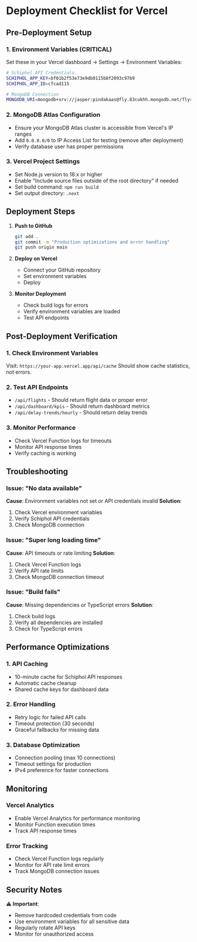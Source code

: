# Deployment Checklist for Vercel

## Pre-Deployment Setup

### 1. Environment Variables (CRITICAL)
Set these in your Vercel dashboard → Settings → Environment Variables:

```bash
# Schiphol API Credentials
SCHIPHOL_APP_KEY=bf01b2f53e73e9db0115b8f2093c97b9
SCHIPHOL_APP_ID=cfcad115

# MongoDB Connection
MONGODB_URI=mongodb+srv://jasper:pindakaas@fly.83cukhh.mongodb.net/flyr-dashboard?retryWrites=true&w=majority&appName=fly
```

### 2. MongoDB Atlas Configuration
- Ensure your MongoDB Atlas cluster is accessible from Vercel's IP ranges
- Add `0.0.0.0/0` to IP Access List for testing (remove after deployment)
- Verify database user has proper permissions

### 3. Vercel Project Settings
- Set Node.js version to 18.x or higher
- Enable "Include source files outside of the root directory" if needed
- Set build command: `npm run build`
- Set output directory: `.next`

## Deployment Steps

1. **Push to GitHub**
   ```bash
   git add .
   git commit -m "Production optimizations and error handling"
   git push origin main
   ```

2. **Deploy on Vercel**
   - Connect your GitHub repository
   - Set environment variables
   - Deploy

3. **Monitor Deployment**
   - Check build logs for errors
   - Verify environment variables are loaded
   - Test API endpoints

## Post-Deployment Verification

### 1. Check Environment Variables
Visit: `https://your-app.vercel.app/api/cache`
Should show cache statistics, not errors.

### 2. Test API Endpoints
- `/api/flights` - Should return flight data or proper error
- `/api/dashboard/kpis` - Should return dashboard metrics
- `/api/delay-trends/hourly` - Should return delay trends

### 3. Monitor Performance
- Check Vercel Function logs for timeouts
- Monitor API response times
- Verify caching is working

## Troubleshooting

### Issue: "No data available"
**Cause**: Environment variables not set or API credentials invalid
**Solution**: 
1. Check Vercel environment variables
2. Verify Schiphol API credentials
3. Check MongoDB connection

### Issue: "Super long loading time"
**Cause**: API timeouts or rate limiting
**Solution**:
1. Check Vercel Function logs
2. Verify API rate limits
3. Check MongoDB connection timeout

### Issue: "Build fails"
**Cause**: Missing dependencies or TypeScript errors
**Solution**:
1. Check build logs
2. Verify all dependencies are installed
3. Check for TypeScript errors

## Performance Optimizations

### 1. API Caching
- 10-minute cache for Schiphol API responses
- Automatic cache cleanup
- Shared cache keys for dashboard data

### 2. Error Handling
- Retry logic for failed API calls
- Timeout protection (30 seconds)
- Graceful fallbacks for missing data

### 3. Database Optimization
- Connection pooling (max 10 connections)
- Timeout settings for production
- IPv4 preference for faster connections

## Monitoring

### Vercel Analytics
- Enable Vercel Analytics for performance monitoring
- Monitor Function execution times
- Track API response times

### Error Tracking
- Check Vercel Function logs regularly
- Monitor for API rate limit errors
- Track MongoDB connection issues

## Security Notes

⚠️ **Important**: 
- Remove hardcoded credentials from code
- Use environment variables for all sensitive data
- Regularly rotate API keys
- Monitor for unauthorized access 